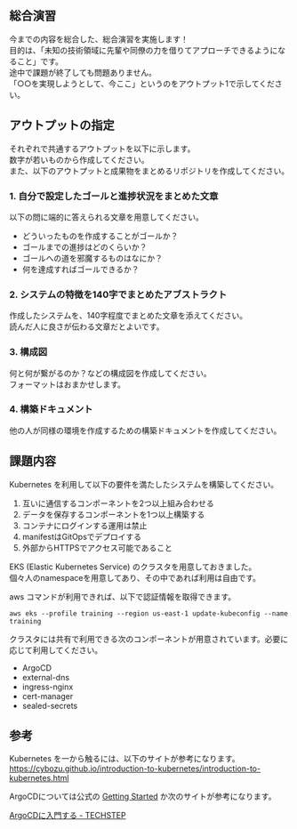 ## 総合演習

今までの内容を総合した、総合演習を実施します！  
目的は、「未知の技術領域に先輩や同僚の力を借りてアプローチできるようになること」です。  
途中で課題が終了しても問題ありません。  
「○○を実現しようとして、今ここ」というのをアウトプット1で示してください。  

## アウトプットの指定

それぞれで共通するアウトプットを以下に示します。  
数字が若いものから作成してください。  
また、以下のアウトプットと成果物をまとめるリポジトリを作成してください。

### 1. 自分で設定したゴールと進捗状況をまとめた文章

以下の問に端的に答えられる文章を用意してください。  

- どういったものを作成することがゴールか？
- ゴールまでの進捗はどのくらいか？
- ゴールへの道を邪魔するものはなにか？
- 何を達成すればゴールできるか？

### 2. システムの特徴を140字でまとめたアブストラクト

作成したシステムを、140字程度でまとめた文章を添えてください。  
読んだ人に良さが伝わる文章だとよいです。   

### 3. 構成図

何と何が繋がるのか？などの構成図を作成してください。  
フォーマットはおまかせします。  

### 4. 構築ドキュメント

他の人が同様の環境を作成するための構築ドキュメントを作成してください。  

## 課題内容

Kubernetes を利用して以下の要件を満たしたシステムを構築してください。  

1. 互いに通信するコンポーネントを2つ以上組み合わせる
1. データを保存するコンポーネントを1つ以上構築する
1. コンテナにログインする運用は禁止
1. manifestはGitOpsでデプロイする
1. 外部からHTTPSでアクセス可能であること

EKS (Elastic Kubernetes Service) のクラスタを用意しておきました。  
個々人のnamespaceを用意してあり、その中であれば利用は自由です。  

aws コマンドが利用できれば、以下で認証情報を取得できます。  

```
aws eks --profile training --region us-east-1 update-kubeconfig --name training
```

クラスタには共有で利用できる次のコンポーネントが用意されています。必要に応じて利用してください。

* ArgoCD
* external-dns
* ingress-nginx
* cert-manager
* sealed-secrets

## 参考

Kubernetes を一から触るには、以下のサイトが参考になります。  
https://cybozu.github.io/introduction-to-kubernetes/introduction-to-kubernetes.html

ArgoCDについては公式の [Getting Started](https://argoproj.github.io/argo-cd/getting_started/) か次のサイトが参考になります。

[ArgoCDに入門する - TECHSTEP](https://techstep.hatenablog.com/entry/2020/09/22/113404)